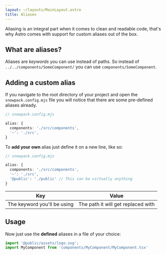 ```yaml
---
layout: ~/layouts/MainLayout.astro
title: Aliases
---
```


Aliasing is an integral part when it comes to clean and readable code, that's why Astro comes with support for custom aliases out of the box.

## What are aliases?

Aliases are _keywords_ you can use instead of paths. 
So instead of `../../components/SomeComponent/` you can use `components/SomeComponent`. 

## Adding a custom alias

If you navigate to the root directory of your project and open the `snowpack.config.mjs` file you will notice that there are some pre-defined aliases already.

```ts
// snowpack.config.mjs

alias: {
  components: './src/components',
  '~': './src',
}
```

To **add your own** alias just define it on a new line, like so:

```ts
// snowpack.config.mjs

alias: {
  components: './src/components',
  '~': './src',
  '@public': './public' // This can be virtually anything
}
```

| Key      | Value |
| ----- | ----- |
| The keyword you'll be using | The path it will get replaced with |

## Usage


Now just use the **defined** aliases in a file of your choice:

```js
import '@public/assets/logo.svg';
import MyComponent from 'components/MyComponent/MyComponent.tsx'
```
